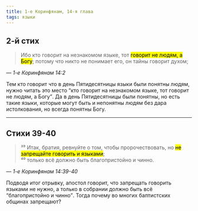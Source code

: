 ```yaml
---
title: 1-е Коринфянам, 14-я глава
tags: языки
---
```


## 2-й стих

> Ибо кто говорит на незнакомом языке, тот <mark>говорит не людям, а Богу</mark>; потому что никто не понимает его, он тайны говорит духом;

— <cite>1-е&nbsp;Коринфянам&nbsp;14:2</cite>

Тем кто говорит что в день Пятидесятницы языки были понятны людям, нужно читать это место <q>кто говорит на незнакомом языке, тот говорит не людям, а Богу</q>. Да в день Пятидесятницы были понятны, но есть такие языки, которые могут быть и непонятны людям без дара истолкования, но всегда понятны Богу.

---

## Стихи 39-40

> ³⁹ Итак, братия, ревнуйте о том, чтобы пророчествовать, но <mark>не запрещайте говорить и языками</mark>;  
> ⁴⁰ только всё должно быть благопристойно и чинно.

— <cite>1-е&nbsp;Коринфянам&nbsp;14:39-40</cite>

Подводя итог отрывку, апостол говорит, что запрещать говорить языками не нужно, а только в собрании должно быть всё <q>благопристойно и чинно</q>. Тогда почему во многих баптистских общинах запрещают?
